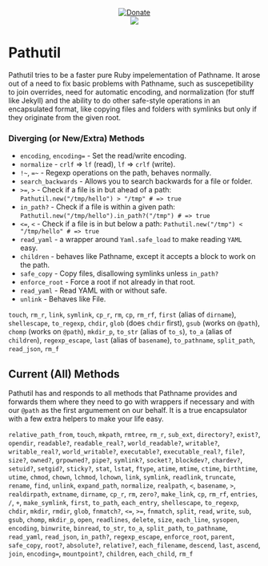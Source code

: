 <p align=center>
  <a href=https://goo.gl/BhrgjW>
    <img src=https://envygeeks.io/badges/paypal-large_1.png alt=Donate>
  </a>
  <br>
  <a href=https://travis-ci.org/envygeeks/pathutil>
    <img src="https://travis-ci.org/envygeeks/pathutil.svg?branch=master">
  </a>
</div>

# Pathutil

Pathutil tries to be a faster pure Ruby impelementation of Pathname.  It
arose out of a need to fix basic problems with Pathname, such as suscepetibility
to join overrides, need for automatic encoding, and normalization (for stuff
like Jekyll) and the ability to do other safe-style operations in an
encapsulated format, like copying files and folders with symlinks
but only if they originate from the given root.

### Diverging (or New/Extra) Methods

- `encoding`, `encoding=` - Set the read/write encoding.
- `normalize` - `crlf` => `lf` (read), `lf` => `crlf` (write).
- `!~`, `=~` - Regexp operations on the path, behaves normally.
- `search_backwards` - Allows you to search backwards for a file or folder.
- `>=`, `>` - Check if a file is in but ahead of a path: `Pathutil.new("/tmp/hello") > "/tmp" # => true`
- `in_path?` - Check if a file is within a given path: `Pathutil.new("/tmp/hello").in_path?("/tmp") # => true`
- `<=`, `<` - Check if a file is in but below a path: `Pathutil.new("/tmp") < "/tmp/hello" # => true`
- `read_yaml` - a wrapper around `Yaml.safe_load` to make reading `YAML` easy.
- `children` - behaves like Pathname, except it accepts a block to work on the path.
- `safe_copy` - Copy files, disallowing symlinks unless `in_path?`
- `enforce_root` - Force a root if not already in that root.
- `read_yaml` - Read YAML with or without safe.
- `unlink` - Behaves like File.

`touch`, `rm_r`, `link`, `symlink`, `cp_r`, `rm`, `cp`, `rm_rf`, `first` (alias of `dirname`), `shellescape`, `to_regexp`, `chdir`, `glob` (does `chdir` first), `gsub` (works on `@path`), `chomp` (works on `@path`), `mkdir_p`, `to_str` (alias of `to_s`), `to_a` (alias of `children`), `regexp_escape`, `last` (alias of `basename`), `to_pathname`, `split_path`, `read_json`, `rm_f`

## Current (All) Methods

Pathutil has and responds to all methods that Pathname provides and forwards
them where they need to go with wrappers if necessary and with our `@path` as
the first argumement on our behalf.  It is a true encapsulator with a few
extra helpers to make your life easy.

`relative_path_from`, `touch`, `mkpath`, `rmtree`, `rm_r`, `sub_ext`, `directory?`, `exist?`, `opendir`, `readable?`, `readable_real?`, `world_readable?`, `writable?`, `writable_real?`, `world_writable?`, `executable?`, `executable_real?`, `file?`, `size?`, `owned?`, `grpowned?`, `pipe?`, `symlink?`, `socket?`, `blockdev?`, `chardev?`, `setuid?`, `setgid?`, `sticky?`, `stat`, `lstat`, `ftype`, `atime`, `mtime`, `ctime`, `birthtime`, `utime`, `chmod`, `chown`, `lchmod`, `lchown`, `link`, `symlink`, `readlink`, `truncate`, `rename`, `find`, `unlink`, `expand_path`, `normalize`, `realpath`, `<`, `basename`, `>`, `realdirpath`, `extname`, `dirname`, `cp_r`, `rm`, `zero?`, `make_link`, `cp`, `rm_rf`, `entries`, `/`, `+`, `make_symlink`, `first`, `to_path`, `each_entry`, `shellescape`, `to_regexp`, `chdir`, `mkdir`, `rmdir`, `glob`, `fnmatch?`, `<=`, `>=`, `fnmatch`, `split`, `read`, `write`, `sub`, `gsub`, `chomp`, `mkdir_p`, `open`, `readlines`, `delete`, `size`, `each_line`, `sysopen`, `encoding`, `binwrite`, `binread`, `to_str`, `to_a`, `split_path`, `to_pathname`, `read_yaml`, `read_json`, `in_path?`, `regexp_escape`, `enforce_root`, `parent`, `safe_copy`, `root?`, `absolute?`, `relative?`, `each_filename`, `descend`, `last`, `ascend`, `join`, `encoding=`, `mountpoint?`, `children`, `each_child`, `rm_f`
